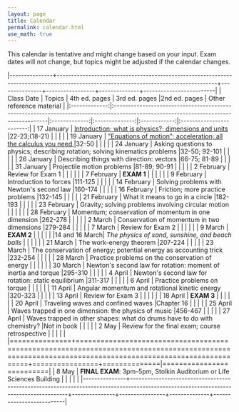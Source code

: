 ```yaml
---
layout: page
title: Calendar
permalink: calendar.html
use_math: true
---
```



This calendar is tentative and might change based on your input. Exam dates will not change, but topics might be adjusted if the calendar changes.


|---------------+--------------------------------------------------------------------------------------------------------------------------------------+---------------+-----------------+--------------+-------------------------|
| Class Date    | Topics                                                                                                                               | 4th ed. pages | 3rd ed. pages  |2nd ed. pages | Other reference material |
|:-------------:|:-------------------------------------------------------------------------------------------------------------------------------------|:-------------:|:--------------:|:------------:|:------------------------:|
| 17 January    | <a href="slides/lec1/lecture1.pdf">   Introduction; what is physics?; dimensions and units </a>                                      |22-23;(18-21)  |                |              |                          |
| 19 January    | <a href="slides/lec2/lecture2.pdf">"Equations of motion"; acceleration; all the calculus you need </a>                               |32-50          |                |              |                          |
| 24 January    |                              Asking questions to physics; describing rotation; solving kinematics problems                           |32-50; 92-101  |                |              |                          |
| 26 January    |                              Describing things with direction: vectors                                                               |66-75; 81-89   |                |              |                          |
| 31 January    |                              Projectile motion problems                                                                              |81-89; 90-91   |                |              |                          |
| 2  February   |                              Review for Exam 1                                                                                       |               |                |              |                          |
| 7  February   |                              **EXAM 1**                                                                                              |               |                |              |                          |
| 9  February   |                              Introduction to forces                                                                                  |111-125        |                |              |                          |
| 14 February   |                              Solving problems with Newton's second law                                                               |160-174        |                |              |                          |
| 16 February   |                              Friction; more practice problems                                                                        |132-145        |                |              |                          |
| 21 February   |                              What it means to go in a circle                                                                         |182-193        |                |              |                          |
| 23 February   |                              Gravity; solving problems involving circular motion                                                     |               |                |              |                          |
| 28 February   |                              Momentum; conservation of momentum in one dimension                                                     |262-278        |                |              |                          |
| 2  March      |                              Conservation of momentum in two dimensions                                                              |279-284        |                |              |                          |
| 7  March      |                              Review for Exam 2                                                                                       |               |                |              |                          |
| 9  March      |                              **EXAM 2**                                                                                              |               |                |              |                          |
|14 and 16 March|                               *The physics of sand, sunshine, and beach balls*                                                    |               |                |              |                          |
| 21 March      |                              The work-energy theorem                                                                                 |207-224        |                |              |                          |
| 23 March      |                              The conservation of energy; potential energy as accounting trick                                        |232-254        |                |              |                          |
| 28 March      |                              Practice problems on the conservation of energy                                                         |               |                |              |                          |
| 30 March      |                              Newton's second law for rotation: moment of inertia and torque                                          |295-310        |                |              |                          |
| 4  April      |                              Newton's second law for rotation: static equilibrium                                                    |311-317        |                |              |                          |
| 6  April      |                              Practice problems on torque                                                                             |               |                |              |                          |
| 11 April      |                              Angular momentum and rotational kinetic energy                                                          |320-323        |                |              |                          |
| 13 April      |                               Review for Exam 3                                                                                      |               |                |              |                          |
| 18 April      |                               **EXAM 3**                                                                                             |               |                |              |                          |
| 20 April      |                               Traveling waves and confined waves                                                                     |Chapter 16     |                |              |                          |
| 25 April      |                               Waves trapped in one dimension: the physics of music                                                   |456-467        |                |              |                          |
| 27 April      |                               Waves trapped in other shapes: what do drums have to do with chemistry?                                |Not in book    |                |              |                          |
| 2  May        |                               Review for the final exam; course retrospective                                                        |               |                |              |                          |
|===============+======================================================================================================================================+===============+================+==============|==========================|
| 8  May        | **FINAL EXAM**: 3pm-5pm, Stolkin Auditorium or Life Sciences Building                                                                |               |                |              |                          |
|---------------+--------------------------------------------------------------------------------------------------------------------------------------+---------------+----------------+--------------+--------------------------|




